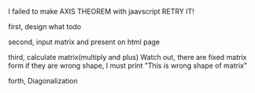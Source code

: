 I failed to make AXIS THEOREM with jaavscript
RETRY IT!

first, design what todo

second, input matrix and present on html page

third, calculate matrix(multiply and plus)
  Watch out, there are fixed matrix form
  if they are wrong shape, I must print "This is wrong shape of matrix"
  
forth, Diagonalization

